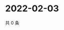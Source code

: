# 2022-02-03

共 0 条

<!-- BEGIN WEIBO -->
<!-- 最后更新时间 Thu Feb 03 2022 21:08:34 GMT+0800 (China Standard Time) -->

<!-- END WEIBO -->
